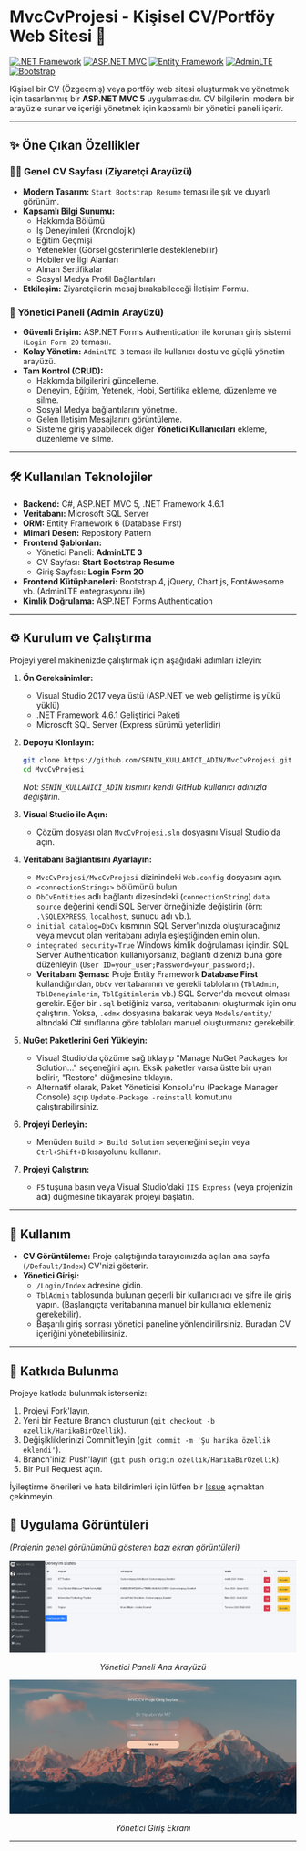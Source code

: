 # MvcCvProjesi - Kişisel CV/Portföy Web Sitesi 🚀

[![.NET Framework](https://img.shields.io/badge/.NET_Framework-4.6.1-blue.svg)](https://dotnet.microsoft.com/download/dotnet-framework/net461)
[![ASP.NET MVC](https://img.shields.io/badge/ASP.NET_MVC-5-purple.svg)](https://dotnet.microsoft.com/apps/aspnet/mvc)
[![Entity Framework](https://img.shields.io/badge/Entity_Framework-6-lightgrey.svg)](https://docs.microsoft.com/en-us/ef/)
[![AdminLTE](https://img.shields.io/badge/AdminLTE-3-blue.svg)](https://adminlte.io/)
[![Bootstrap](https://img.shields.io/badge/Bootstrap-4-purple.svg)](https://getbootstrap.com/)
<!-- [![Build Status](https://img.shields.io/travis/com/YOUR_USERNAME/MvcCvProjesi.svg?style=flat-square)](https://travis-ci.com/YOUR_USERNAME/MvcCvProjesi) --> <!-- CI/CD kurarsanız bu rozeti aktif edebilirsiniz -->

Kişisel bir CV (Özgeçmiş) veya portföy web sitesi oluşturmak ve yönetmek için tasarlanmış bir **ASP.NET MVC 5** uygulamasıdır. CV bilgilerini modern bir arayüzle sunar ve içeriği yönetmek için kapsamlı bir yönetici paneli içerir.

---

## ✨ Öne Çıkan Özellikler

### 👨‍💻 Genel CV Sayfası (Ziyaretçi Arayüzü)
*   **Modern Tasarım:** `Start Bootstrap Resume` teması ile şık ve duyarlı görünüm.
*   **Kapsamlı Bilgi Sunumu:**
    *   Hakkımda Bölümü
    *   İş Deneyimleri (Kronolojik)
    *   Eğitim Geçmişi
    *   Yetenekler (Görsel gösterimlerle desteklenebilir)
    *   Hobiler ve İlgi Alanları
    *   Alınan Sertifikalar
    *   Sosyal Medya Profil Bağlantıları
*   **Etkileşim:** Ziyaretçilerin mesaj bırakabileceği İletişim Formu.

### 🔐 Yönetici Paneli (Admin Arayüzü)
*   **Güvenli Erişim:** ASP.NET Forms Authentication ile korunan giriş sistemi (`Login Form 20` teması).
*   **Kolay Yönetim:** `AdminLTE 3` teması ile kullanıcı dostu ve güçlü yönetim arayüzü.
*   **Tam Kontrol (CRUD):**
    *   Hakkımda bilgilerini güncelleme.
    *   Deneyim, Eğitim, Yetenek, Hobi, Sertifika ekleme, düzenleme ve silme.
    *   Sosyal Medya bağlantılarını yönetme.
    *   Gelen İletişim Mesajlarını görüntüleme.
    *   Sisteme giriş yapabilecek diğer **Yönetici Kullanıcıları** ekleme, düzenleme ve silme.

---

## 🛠️ Kullanılan Teknolojiler

*   **Backend:** C#, ASP.NET MVC 5, .NET Framework 4.6.1
*   **Veritabanı:** Microsoft SQL Server
*   **ORM:** Entity Framework 6 (Database First)
*   **Mimari Desen:** Repository Pattern
*   **Frontend Şablonları:**
    *   Yönetici Paneli: **AdminLTE 3**
    *   CV Sayfası: **Start Bootstrap Resume**
    *   Giriş Sayfası: **Login Form 20**
*   **Frontend Kütüphaneleri:** Bootstrap 4, jQuery, Chart.js, FontAwesome vb. (AdminLTE entegrasyonu ile)
*   **Kimlik Doğrulama:** ASP.NET Forms Authentication

---

## ⚙️ Kurulum ve Çalıştırma

Projeyi yerel makinenizde çalıştırmak için aşağıdaki adımları izleyin:

1.  **Ön Gereksinimler:**
    *   Visual Studio 2017 veya üstü (ASP.NET ve web geliştirme iş yükü yüklü)
    *   .NET Framework 4.6.1 Geliştirici Paketi
    *   Microsoft SQL Server (Express sürümü yeterlidir)

2.  **Depoyu Klonlayın:**
    ```bash
    git clone https://github.com/SENIN_KULLANICI_ADIN/MvcCvProjesi.git
    cd MvcCvProjesi
    ```
    *Not: `SENIN_KULLANICI_ADIN` kısmını kendi GitHub kullanıcı adınızla değiştirin.*

3.  **Visual Studio ile Açın:**
    *   Çözüm dosyası olan `MvcCvProjesi.sln` dosyasını Visual Studio'da açın.

4.  **Veritabanı Bağlantısını Ayarlayın:**
    *   `MvcCvProjesi/MvcCvProjesi` dizinindeki `Web.config` dosyasını açın.
    *   `<connectionStrings>` bölümünü bulun.
    *   `DbCvEntities` adlı bağlantı dizesindeki (`connectionString`) `data source` değerini kendi SQL Server örneğinizle değiştirin (örn: `.\SQLEXPRESS`, `localhost`, sunucu adı vb.).
    *   `initial catalog=DbCv` kısmının SQL Server'ınızda oluşturacağınız veya mevcut olan veritabanı adıyla eşleştiğinden emin olun.
    *   `integrated security=True` Windows kimlik doğrulaması içindir. SQL Server Authentication kullanıyorsanız, bağlantı dizenizi buna göre düzenleyin (`User ID=your_user;Password=your_password;`).
    *   **Veritabanı Şeması:** Proje Entity Framework **Database First** kullandığından, `DbCv` veritabanının ve gerekli tabloların (`TblAdmin`, `TblDeneyimlerim`, `TblEgitimlerim` vb.) SQL Server'da mevcut olması gerekir. Eğer bir `.sql` betiğiniz varsa, veritabanını oluşturmak için onu çalıştırın. Yoksa, `.edmx` dosyasına bakarak veya `Models/entity/` altındaki C# sınıflarına göre tabloları manuel oluşturmanız gerekebilir.

5.  **NuGet Paketlerini Geri Yükleyin:**
    *   Visual Studio'da çözüme sağ tıklayıp "Manage NuGet Packages for Solution..." seçeneğini açın. Eksik paketler varsa üstte bir uyarı belirir, "Restore" düğmesine tıklayın.
    *   Alternatif olarak, Paket Yöneticisi Konsolu'nu (Package Manager Console) açıp `Update-Package -reinstall` komutunu çalıştırabilirsiniz.

6.  **Projeyi Derleyin:**
    *   Menüden `Build > Build Solution` seçeneğini seçin veya `Ctrl+Shift+B` kısayolunu kullanın.

7.  **Projeyi Çalıştırın:**
    *   `F5` tuşuna basın veya Visual Studio'daki `IIS Express` (veya projenizin adı) düğmesine tıklayarak projeyi başlatın.

---

## 🚀 Kullanım

*   **CV Görüntüleme:** Proje çalıştığında tarayıcınızda açılan ana sayfa (`/Default/Index`) CV'nizi gösterir.
*   **Yönetici Girişi:**
    *   `/Login/Index` adresine gidin.
    *   `TblAdmin` tablosunda bulunan geçerli bir kullanıcı adı ve şifre ile giriş yapın. (Başlangıçta veritabanına manuel bir kullanıcı eklemeniz gerekebilir).
    *   Başarılı giriş sonrası yönetici paneline yönlendirilirsiniz. Buradan CV içeriğini yönetebilirsiniz.

---

## 🤝 Katkıda Bulunma

Projeye katkıda bulunmak isterseniz:

1.  Projeyi Fork'layın.
2.  Yeni bir Feature Branch oluşturun (`git checkout -b ozellik/HarikaBirOzellik`).
3.  Değişikliklerinizi Commit'leyin (`git commit -m 'Şu harika özellik eklendi'`).
4.  Branch'inizi Push'layın (`git push origin ozellik/HarikaBirOzellik`).
5.  Bir Pull Request açın.

İyileştirme önerileri ve hata bildirimleri için lütfen bir [Issue](https://github.com/SENIN_KULLANICI_ADIN/MvcCvProjesi/issues) açmaktan çekinmeyin.
## 📸 Uygulama Görüntüleri

*(Projenin genel görünümünü gösteren bazı ekran görüntüleri)*

![Yönetici Arayüzü](https://github.com/umutramazanegi/McvCvProjesi/blob/main/Resimler/AdminGirisSayfasi.png?raw=true "Yönetici Arayüzü")
*<p align="center">Yönetici Paneli Ana Arayüzü</p>*

![Giriş Ekranı](https://github.com/umutramazanegi/McvCvProjesi/blob/main/Resimler/login.png?raw=true "Giriş Ekranı")
*<p align="center">Yönetici Giriş Ekranı</p>*

---
